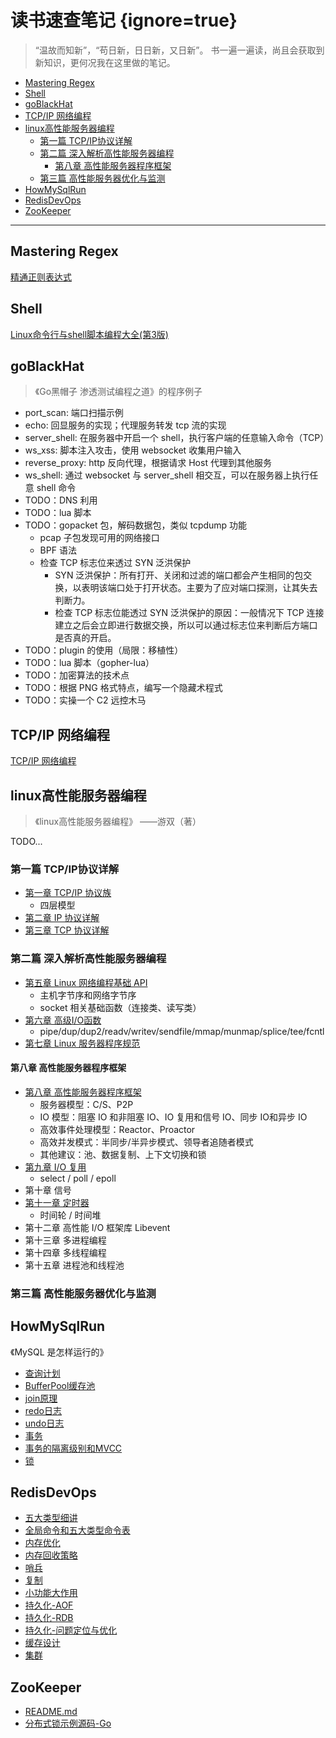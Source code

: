 # 读书速查笔记 {ignore=true}

> “温故而知新”，“苟日新，日日新，又日新”。
> 书一遍一遍读，尚且会获取到新知识，更何况我在这里做的笔记。


<!-- @import "[TOC]" {cmd="toc" depthFrom=1 depthTo=6 orderedList=false} -->

<!-- code_chunk_output -->

- [Mastering Regex](#mastering-regex)
- [Shell](#shell)
- [goBlackHat](#goblackhat)
- [TCP/IP 网络编程](#tcpip-网络编程)
- [linux高性能服务器编程](#linux高性能服务器编程)
  - [第一篇 TCP/IP协议详解](#第一篇-tcpip协议详解)
  - [第二篇 深入解析高性能服务器编程](#第二篇-深入解析高性能服务器编程)
    - [第八章 高性能服务器程序框架](#第八章-高性能服务器程序框架)
  - [第三篇 高性能服务器优化与监测](#第三篇-高性能服务器优化与监测)
- [HowMySqlRun](#howmysqlrun)
- [RedisDevOps](#redisdevops)
- [ZooKeeper](#zookeeper)

<!-- /code_chunk_output -->

---

## Mastering Regex

[精通正则表达式](./Regex/noteOfProfessionalRegex.md)

## Shell

[Linux命令行与shell脚本编程大全(第3版)](./shell/noteFromBook.md)

## goBlackHat

> 《Go黑帽子 渗透测试编程之道》的程序例子

- port_scan: 端口扫描示例
- echo: 回显服务的实现；代理服务转发 tcp 流的实现
- server_shell: 在服务器中开启一个 shell，执行客户端的任意输入命令（TCP）
- ws_xss: 脚本注入攻击，使用 websocket 收集用户输入
- reverse_proxy: http 反向代理，根据请求 Host 代理到其他服务
- ws_shell: 通过 websocket 与 server_shell 相交互，可以在服务器上执行任意 shell 命令
- TODO：DNS 利用
- TODO：lua 脚本
- TODO：gopacket 包，解码数据包，类似 tcpdump 功能
    - pcap 子包发现可用的网络接口
    - BPF 语法
    - 检查 TCP 标志位来透过 SYN 泛洪保护
        - SYN 泛洪保护：所有打开、关闭和过滤的端口都会产生相同的包交换，以表明该端口处于打开状态。主要为了应对端口探测，让其失去判断力。
        - 检查 TCP 标志位能透过 SYN 泛洪保护的原因：一般情况下 TCP 连接建立之后会立即进行数据交换，所以可以通过标志位来判断后方端口是否真的开启。
- TODO：plugin 的使用（局限：移植性）
- TODO：lua 脚本（gopher-lua）
- TODO：加密算法的技术点
- TODO：根据 PNG 格式特点，编写一个隐藏术程式
- TODO：实操一个 C2 远控木马

## TCP/IP 网络编程

[TCP/IP 网络编程](./tcpIpNetProgramming/README.md)

## linux高性能服务器编程

> 《linux高性能服务器编程》 ——游双（著）

TODO...

### 第一篇 TCP/IP协议详解

- [第一章 TCP/IP 协议族](./linuxHighPerformance/Chapter_1.md)
    - 四层模型
- [第二章 IP 协议详解](./linuxHighPerformance/Chapter_2.md)
- [第三章 TCP 协议详解](./linuxHighPerformance/Chapter_3.md)


### 第二篇 深入解析高性能服务器编程

- [第五章 Linux 网络编程基础 API](./linuxHighPerformance/Chapter_5.md)
    - 主机字节序和网络字节序
    - socket 相关基础函数（连接类、读写类）
- [第六章 高级I/O函数](./linuxHighPerformance/Chapter_6.md)
    - pipe/dup/dup2/readv/writev/sendfile/mmap/munmap/splice/tee/fcntl
- [第七章 Linux 服务器程序规范](./linuxHighPerformance/Chapter_7.md)

#### 第八章 高性能服务器程序框架

- [第八章 高性能服务器程序框架](./linuxHighPerformance/Chapter_8.md)
    - 服务器模型：C/S、P2P
    - IO 模型：阻塞 IO 和非阻塞 IO、IO 复用和信号 IO、同步 IO和异步 IO
    - 高效事件处理模型：Reactor、Proactor
    - 高效并发模式：半同步/半异步模式、领导者追随者模式
    - 其他建议：池、数据复制、上下文切换和锁
- [第九章 I/O 复用](./linuxHighPerformance/Chapter_9.md)
    - select / poll / epoll
- 第十章 信号
- [第十一章 定时器](./linuxHighPerformance/Chapter_11.md)
    - 时间轮 / 时间堆
- 第十二章 高性能 I/O 框架库 Libevent
- 第十三章 多进程编程
- 第十四章 多线程编程
- 第十五章 进程池和线程池

### 第三篇 高性能服务器优化与监测

## HowMySqlRun

《MySQL 是怎样运行的》

- [查询计划](./howMySqlRun/%E6%9F%A5%E8%AF%A2%E8%AE%A1%E5%88%92.md)
- [BufferPool缓存池](./howMySqlRun/BufferPool%E7%BC%93%E5%AD%98%E6%B1%A0.md)
- [join原理](./howMySqlRun/join%E5%8E%9F%E7%90%86.md)
- [redo日志](./howMySqlRun/redo%20%E6%97%A5%E5%BF%97.md)
- [undo日志](./howMySqlRun/undo%20%E6%97%A5%E5%BF%97.md)
- [事务](./howMySqlRun/%E4%BA%8B%E5%8A%A1.md)
- [事务的隔离级别和MVCC](./howMySqlRun/%E4%BA%8B%E5%8A%A1%E7%9A%84%E9%9A%94%E7%A6%BB%E7%BA%A7%E5%88%AB%E5%92%8CMVCC.md)
- [锁](./howMySqlRun/%E9%94%81.md)

## RedisDevOps

- [五大类型细讲](./redisDevOps/%E4%BA%94%E5%A4%A7%E7%B1%BB%E5%9E%8B%E7%BB%86%E8%AE%B2.md)
- [全局命令和五大类型命令表](./redisDevOps/%E5%85%A8%E5%B1%80%E5%91%BD%E4%BB%A4%E5%92%8C%E4%BA%94%E5%A4%A7%E7%B1%BB%E5%9E%8B%E5%91%BD%E4%BB%A4%E8%A1%A8.md)
- [内存优化](./redisDevOps/%E5%86%85%E5%AD%98%E4%BC%98%E5%8C%96.md)
- [内存回收策略](./redisDevOps/%E5%86%85%E5%AD%98%E5%9B%9E%E6%94%B6%E7%AD%96%E7%95%A5.md)
- [哨兵](./redisDevOps/%E5%93%A8%E5%85%B5.md)
- [复制](./redisDevOps/%E5%A4%8D%E5%88%B6.md)
- [小功能大作用](./redisDevOps/%E5%B0%8F%E5%8A%9F%E8%83%BD%E5%A4%A7%E4%BD%9C%E7%94%A8.md)
- [持久化-AOF](./redisDevOps/%E6%8C%81%E4%B9%85%E5%8C%96-AOF.md)
- [持久化-RDB](./redisDevOps/%E6%8C%81%E4%B9%85%E5%8C%96-RDB.md)
- [持久化-问题定位与优化](./redisDevOps/%E6%8C%81%E4%B9%85%E5%8C%96-%E9%97%AE%E9%A2%98%E5%AE%9A%E4%BD%8D%E4%B8%8E%E4%BC%98%E5%8C%96.md)
- [缓存设计](./redisDevOps/%E7%BC%93%E5%AD%98%E8%AE%BE%E8%AE%A1.md)
- [集群](./redisDevOps/%E9%9B%86%E7%BE%A4.md)

## ZooKeeper

- [README.md](./zookeeper/README.md)
- [分布式锁示例源码-Go](./zookeeper/src/main.go)